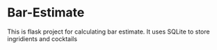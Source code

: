 # Bar-Estimate
This is flask project for calculating bar estimate. It uses SQLite to store ingridients and cocktails 
